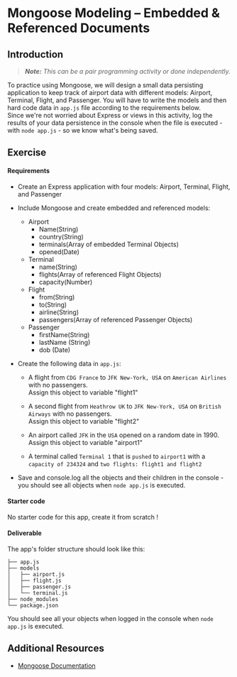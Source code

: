 # Mongoose Modeling – Embedded & Referenced Documents

## Introduction

> ***Note:*** _This can be a pair programming activity or done independently._

To practice using Mongoose,
we will design a small data persisting application
to keep track of airport data with different models:
    Airport,
    Terminal,
    Flight, and Passenger.
You will have to write the models and then hard code data in `app.js`
file according to the requirements below.  
Since we're not worried about Express or views in this activity,
log the results of your data persistence in the console when the file is executed -
with `node app.js` - so we know what's being saved.

## Exercise

#### Requirements

- Create an Express application with four models:
    Airport,
    Terminal,
    Flight, and Passenger
- Include Mongoose and create embedded and referenced models:

  - Airport
    - Name(String)
    - country(String)
    - terminals(Array of embedded Terminal Objects)
    - opened(Date)
  - Terminal
    - name(String)
    - flights(Array of referenced Flight Objects)
    - capacity(Number)
  - Flight
    - from(String)
    - to(String)
    - airline(String)
    - passengers(Array of referenced Passenger Objects)
  - Passenger
    - firstName(String)
    - lastName (String)
    - dob (Date)

- Create the following data in `app.js`:
  - A flight from `CDG France`
             to `JFK New-York, USA`
             on `American Airlines`
             with no passengers.  
             Assign this object to variable "flight1"

  - A second flight from `Heathrow UK`
                    to `JFK New-York, USA`
                    on `British Airways`
                    with no passengers.  
                    Assign this object to variable "flight2"

  - An airport called `JFK`
               in the `USA`
               opened on a random date in 1990.
               Assign this object to variable "airport1"

  - A terminal called `Terminal 1`
               that is `pushed` to `airport1`
               with a `capacity of 234324`
               and `two flights: flight1 and flight2`

- Save and console.log all the objects and their children in the console -
  you should see all objects when `node app.js` is executed.

#### Starter code

No starter code for this app, create it from scratch !

#### Deliverable

The app's folder structure should look like this:

```
├── app.js
├── models
│   ├── airport.js
│   ├── flight.js
│   ├── passenger.js
│   └── terminal.js
├── node_modules
└── package.json
```

You should see all your objects when logged in the console when `node app.js` is executed.

## Additional Resources

- [Mongoose Documentation](http://mongoosejs.com/)
